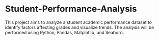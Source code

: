 # Student-Performance-Analysis
This project aims to analyze a student academic performance dataset to identify factors affecting grades and visualize trends. The analysis will be performed using Python, Pandas, Matplotlib, and Seaborn.
